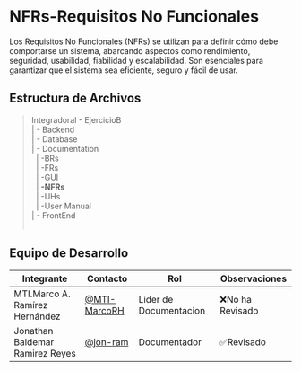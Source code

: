 # NFRs-Requisitos No Funcionales 
Los Requisitos No Funcionales (NFRs) se utilizan para definir cómo debe comportarse un sistema, abarcando aspectos como rendimiento, seguridad, usabilidad, fiabilidad y escalabilidad. Son esenciales para garantizar que el sistema sea eficiente, seguro y fácil de usar.

## Estructura de Archivos

>IntegradoraI - EjercicioB<br>
>| - Backend <br>
>| - Database<br>
>| - Documentation<br>
>&nbsp;&nbsp;| -BRs<br>
>&nbsp;&nbsp;| -FRs<br>
>&nbsp;&nbsp;| -GUI<br>
>&nbsp;&nbsp;| **-NFRs**<br>
>&nbsp;&nbsp;| -UHs<br>
>&nbsp;&nbsp;| -User Manual<br>
>| - FrontEnd<br><br>

## Equipo de Desarrollo

|Integrante|Contacto|Rol|Observaciones|
|-----------|-------|---|-------------|
|MTI.Marco A. Ramírez Hernández|[@MTI-MarcoRH](https://github.com/MTI-MarcoRH)|Lider de Documentacion|❌No ha Revisado|
|Jonathan Baldemar Ramirez Reyes|[@jon-ram](https://github.com/Jon-ram)|Documentador|✅Revisado|
